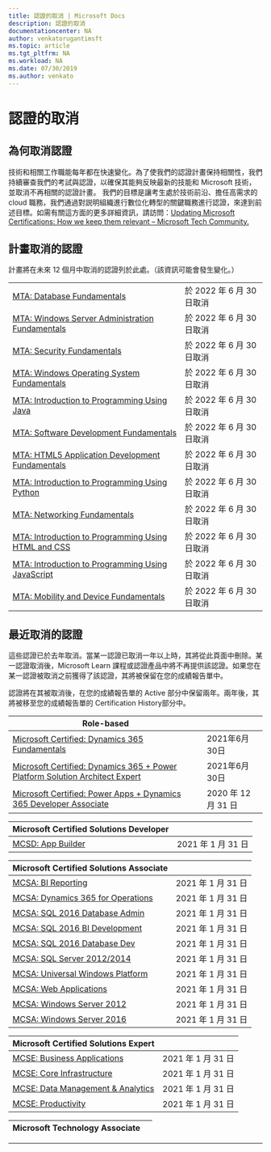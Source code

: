 ```yaml
---
title: 認證的取消 | Microsoft Docs
description: 認證的取消
documentationcenter: NA
author: venkatorugantimsft
ms.topic: article
ms.tgt_pltfrm: NA
ms.workload: NA
ms.date: 07/30/2019
ms.author: venkato
---
```

# 認證的取消

## 為何取消認證

技術和相關工作職能每年都在快速變化。為了使我們的認證計畫保持相關性，我們持續審查我們的考試與認證，以確保其能夠反映最新的技能和 Microsoft 技術，並取消不再相關的認證計畫。 我們的目標是讓考生處於技術前沿、擔任高需求的 cloud 職務，我們通過對説明組織進行數位化轉型的關鍵職務進行認證，來達到前述目標。如需有關這方面的更多詳細資訊，請訪問：[Updating Microsoft Certifications: How we keep them relevant – Microsoft Tech Community.](https://techcommunity.microsoft.com/t5/microsoft-learn-blog/updating-microsoft-certifications-how-we-keep-them-relevant/ba-p/1469425)

## 計畫取消的認證

計畫將在未來 12 個月中取消的認證列於此處。（該資訊可能會發生變化。）

|                                             |                    |
| ---------------------------------------------------------------------------------- | ------------------ |
| [MTA: Database Fundamentals](/learn/certifications/mta-database-fundamentals) | 於 2022 年 6 月 30 日取消 |
| [MTA: Windows Server Administration Fundamentals](/learn/certifications/mta-windows-server-administration-fundamentals) | 於 2022 年 6 月 30 日取消 |
| [MTA: Security Fundamentals](/learn/certifications/mta-security-fundamentals) | 於 2022 年 6 月 30 日取消 |
| [MTA: Windows Operating System Fundamentals](/learn/certifications/mta-windows-operating-system-fundamentals) | 於 2022 年 6 月 30 日取消 |
| [MTA: Introduction to Programming Using Java](/learn/certifications/mta-introduction-to-programming-using-java) | 於 2022 年 6 月 30 日取消 |
| [MTA: Software Development Fundamentals](/learn/certifications/mta-software-development-fundamentals) | 於 2022 年 6 月 30 日取消 |
| [MTA: HTML5 Application Development Fundamentals](/learn/certifications/mta-html5-application-development-fundamentals) | 於 2022 年 6 月 30 日取消 |
| [MTA: Introduction to Programming Using Python](/learn/certifications/mta-introduction-to-programming-using-python) | 於 2022 年 6 月 30 日取消 |
| [MTA: Networking Fundamentals](/learn/certifications/mta-networking-fundamentals) | 於 2022 年 6 月 30 日取消 |
| [MTA: Introduction to Programming Using HTML and CSS](/learn/certifications/mta-introduction-to-programming-using-html-and-css) | 於 2022 年 6 月 30 日取消 |
| [MTA: Introduction to Programming Using JavaScript](/learn/certifications/mta-introduction-to-programming-using-javascript) | 於 2022 年 6 月 30 日取消 |
| [MTA: Mobility and Device Fundamentals](/learn/certifications/mta-mobility-and-device-fundamentals) | 於 2022 年 6 月 30 日取消 |

## 最近取消的認證

這些認證已於去年取消。當某一認證已取消一年以上時，其將從此頁面中刪除。某一認證取消後，Microsoft Learn 課程或認證產品中將不再提供該認證。如果您在某一認證被取消之前獲得了該認證，其將被保留在您的成績報告單中。

認證將在其被取消後，在您的成績報告單的 Active 部分中保留兩年。兩年後，其將被移至您的成績報告單的 Certification History部分中。

| Role-based                                                                         |                    |
| ---------------------------------------------------------------------------------- | ------------------ |
| [Microsoft Certified: Dynamics 365 Fundamentals](/learn/certifications/d365-fundamentals) | 2021年6月30日 |
| [Microsoft Certified: Dynamics 365 + Power Platform Solution Architect Expert](/learn/certifications/power-apps-and-d365-solution-architect-expert) | 2021年6月30日 |
| [Microsoft Certified: Power Apps + Dynamics 365 Developer Associate](/learn/certifications/power-apps-and-d365-developer-associate) | 2020 年 12 月 31 日 |

| Microsoft Certified Solutions Developer                                            |                    |
| ---------------------------------------------------------------------------------- | ------------------ |
| [MCSD: App Builder](/learn/certifications/mcsd-app-builder-certification)          | 2021 年 1 月 31 日 |

| Microsoft Certified Solutions Associate                                            |                    |
| ---------------------------------------------------------------------------------- | ------------------ |
| [MCSA: BI Reporting](/learn/certifications/mcsa-bi-reporting)                      | 2021 年 1 月 31 日 |
| [MCSA: Dynamics 365 for Operations](/learn/certifications/mcsa-microsoft-dynamics-365-for-operations) | 2021 年 1 月 31 日 |
| [MCSA: SQL 2016 Database Admin](/learn/certifications/mcsa-sql2016-database-administration-certification) | 2021 年 1 月 31 日 |
| [MCSA: SQL 2016 BI Development](/learn/certifications/mcsa-sql2016-business-intelligence-certification) | 2021 年 1 月 31 日 |
| [MCSA: SQL 2016 Database Dev](/learn/certifications/mcsa-sql2016-database-development-certification) | 2021 年 1 月 31 日 |
| [MCSA: SQL Server 2012/2014](/learn/certifications/mcsa-sql-certification)         | 2021 年 1 月 31 日 |
| [MCSA: Universal Windows Platform](/learn/certifications/mcsa-universal-windows-platform) | 2021 年 1 月 31 日 |
| [MCSA: Web Applications](/learn/certifications/mcsa-web-applications-certification) | 2021 年 1 月 31 日 |
| [MCSA: Windows Server 2012](/learn/certifications/mcsa-windows-server-certification) | 2021 年 1 月 31 日 |
| [MCSA: Windows Server 2016](/learn/certifications/mcsa-windows-server-2016-certification) | 2021 年 1 月 31 日 |

| Microsoft Certified Solutions Expert                                               |                    |
| ---------------------------------------------------------------------------------- | ------------------ |
| [MCSE: Business Applications](/learn/certifications/mcse-business-applications)    | 2021 年 1 月 31 日 |
| [MCSE: Core Infrastructure](/learn/certifications/mcse-core-infrastructure)        | 2021 年 1 月 31 日 |
| [MCSE: Data Management & Analytics](/learn/certifications/mcse-data-management-analytics) | 2021 年 1 月 31 日 |
| [MCSE: Productivity](/learn/certifications/mcse-productivity-certification)        | 2021 年 1 月 31 日 |

| Microsoft Technology Associate                                                     |                    |
| ---------------------------------------------------------------------------------- | ------------------ |
___

